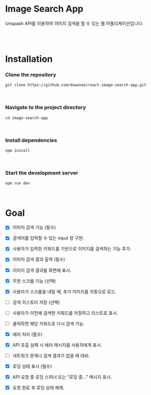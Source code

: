 <br>
<br>

# Image Search App

Unspash API를 이용하여 이미지 검색을 할 수 있는 웹 어플리케이션입니다.

<br>
<br>

# Installation
### Clone the repository
```
git clone https://github.com/dowonee/react-image-search-app.git
```
<br>

### Navigate to the project directory
```
cd image-search-app
```
<br>

### Install dependencies
```
npm install
```
<br>

### Start the development server
```
npm run dev
```
<br>




# Goal
- [X]  이미지 검색 기능 (필수)
- [X]	검색어를 입력할 수 있는 input 창 구현.
- [X]	사용자가 입력한 키워드를 기반으로 이미지를 검색하는 기능 추가.
- [X]  이미지 검색 결과 출력 (필수)
- [X]	이미지 검색 결과를 화면에 표시.
- [X]  무한 스크롤 기능 (선택)
- [X]	사용자가 스크롤을 내릴 때, 추가 이미지를 자동으로 로드.
- [ ]  검색 히스토리 저장 (선택)
- [ ]	사용자가 이전에 검색한 키워드를 저장하고 리스트로 표시.
- [ ]	클릭하면 해당 키워드로 다시 검색 가능.
- [X]  에러 처리 (필수)
- [X]	API 호출 실패 시 에러 메시지를 사용자에게 표시.
- [ ]	네트워크 문제나 검색 결과가 없을 때 대비.
- [X]  로딩 상태 표시 (필수)
- [X]	API 요청 중 로딩 스피너 또는 “로딩 중…” 메시지 표시.
- [X]	요청 완료 후 로딩 상태 해제.


<br>
<br>
